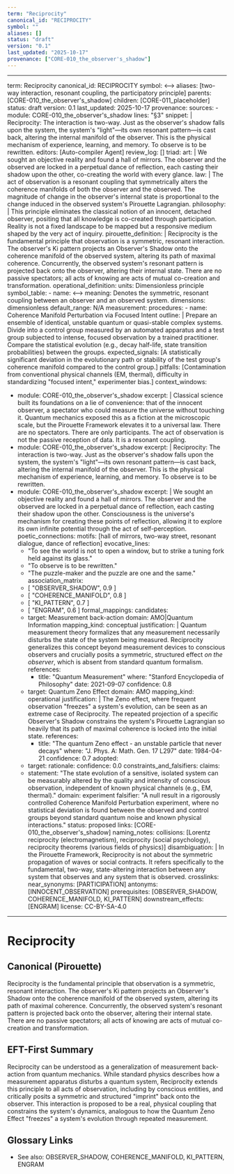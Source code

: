 ```yaml
---
term: "Reciprocity"
canonical_id: "RECIPROCITY"
symbol: ""
aliases: []
status: "draft"
version: "0.1"
last_updated: "2025-10-17"
provenance: ["CORE-010_the_observer's_shadow"]
---
```


---
term: Reciprocity
canonical_id: RECIPROCITY
symbol: ⟷
aliases: [two-way interaction, resonant coupling, the participatory principle]
parents: [CORE-010_the_observer's_shadow]
children: [CORE-011_placeholder]
status: draft
version: 0.1
last_updated: 2025-10-17
provenance:
  sources:
    - module: CORE-010_the_observer's_shadow
      lines: "§3"
      snippet: |
        Reciprocity: The interaction is two-way. Just as the observer's shadow falls upon the system, the system's "light"—its own resonant pattern—is cast back, altering the internal manifold of the observer. This is the physical mechanism of experience, learning, and memory. To observe is to be rewritten.
  editors: [Auto-compiler Agent]
  review_log: []
triad:
  art: |
    We sought an objective reality and found a hall of mirrors. The observer and the observed are locked in a perpetual dance of reflection, each casting their shadow upon the other, co-creating the world with every glance.
  law: |
    The act of observation is a resonant coupling that symmetrically alters the coherence manifolds of both the observer and the observed. The magnitude of change in the observer's internal state is proportional to the change induced in the observed system's Pirouette Lagrangian.
  philosophy: |
    This principle eliminates the classical notion of an innocent, detached observer, positing that all knowledge is co-created through participation. Reality is not a fixed landscape to be mapped but a responsive medium shaped by the very act of inquiry.
pirouette_definition: |
  Reciprocity is the fundamental principle that observation is a symmetric, resonant interaction. The observer's Ki pattern projects an Observer's Shadow onto the coherence manifold of the observed system, altering its path of maximal coherence. Concurrently, the observed system's resonant pattern is projected back onto the observer, altering their internal state. There are no passive spectators; all acts of knowing are acts of mutual co-creation and transformation.
operational_definition:
  units: Dimensionless principle
  symbol_table:
    - name: ⟷
      meaning: Denotes the symmetric, resonant coupling between an observer and an observed system.
      dimensions: dimensionless
      default_range: N/A
  measurement:
    procedures:
      - name: Coherence Manifold Perturbation via Focused Intent
        outline: |
          Prepare an ensemble of identical, unstable quantum or quasi-stable complex systems. Divide into a control group measured by an automated apparatus and a test group subjected to intense, focused observation by a trained practitioner. Compare the statistical evolution (e.g., decay half-life, state transition probabilities) between the groups.
        expected_signals: [A statistically significant deviation in the evolutionary path or stability of the test group's coherence manifold compared to the control group.]
        pitfalls: [Contamination from conventional physical channels (EM, thermal), difficulty in standardizing "focused intent," experimenter bias.]
context_windows:
  - module: CORE-010_the_observer's_shadow
    excerpt: |
      Classical science built its foundations on a lie of convenience: that of the innocent observer, a spectator who could measure the universe without touching it. Quantum mechanics exposed this as a fiction at the microscopic scale, but the Pirouette Framework elevates it to a universal law. There are no spectators. There are only participants. The act of observation is not the passive reception of data. It is a resonant coupling.
  - module: CORE-010_the_observer's_shadow
    excerpt: |
      Reciprocity: The interaction is two-way. Just as the observer's shadow falls upon the system, the system's "light"—its own resonant pattern—is cast back, altering the internal manifold of the observer. This is the physical mechanism of experience, learning, and memory. To observe is to be rewritten.
  - module: CORE-010_the_observer's_shadow
    excerpt: |
      We sought an objective reality and found a hall of mirrors. The observer and the observed are locked in a perpetual dance of reflection, each casting their shadow upon the other. Consciousness is the universe's mechanism for creating these points of reflection, allowing it to explore its own infinite potential through the act of self-perception.
poetic_connections:
  motifs: [hall of mirrors, two-way street, resonant dialogue, dance of reflection]
  evocative_lines:
    - "To see the world is not to open a window, but to strike a tuning fork held against its glass."
    - "To observe is to be rewritten."
    - "The puzzle-maker and the puzzle are one and the same."
  association_matrix:
    - [ "OBSERVER_SHADOW", 0.9 ]
    - [ "COHERENCE_MANIFOLD", 0.8 ]
    - [ "KI_PATTERN", 0.7 ]
    - [ "ENGRAM", 0.6 ]
formal_mappings:
  candidates:
    - target: Measurement back-action
      domain: AMO|Quantum Information
      mapping_kind: conceptual
      justification: |
        Quantum measurement theory formalizes that any measurement necessarily disturbs the state of the system being measured. Reciprocity generalizes this concept beyond measurement devices to conscious observers and crucially posits a symmetric, structured effect *on the observer*, which is absent from standard quantum formalism.
      references:
        - title: "Quantum Measurement"
          where: "Stanford Encyclopedia of Philosophy"
          date: 2021-09-07
      confidence: 0.8
    - target: Quantum Zeno Effect
      domain: AMO
      mapping_kind: operational
      justification: |
        The Zeno effect, where frequent observation "freezes" a system's evolution, can be seen as an extreme case of Reciprocity. The repeated projection of a specific Observer's Shadow constrains the system's Pirouette Lagrangian so heavily that its path of maximal coherence is locked into the initial state.
      references:
        - title: "The quantum Zeno effect - an unstable particle that never decays"
          where: "J. Phys. A: Math. Gen. 17 L297"
          date: 1984-04-21
      confidence: 0.7
  adopted:
    - target:
      rationale:
      confidence: 0.0
constraints_and_falsifiers:
  claims:
    - statement: "The state evolution of a sensitive, isolated system can be measurably altered by the quality and intensity of conscious observation, independent of known physical channels (e.g., EM, thermal)."
      domain: experiment
      falsifier: "A null result in a rigorously controlled Coherence Manifold Perturbation experiment, where no statistical deviation is found between the observed and control groups beyond standard quantum noise and known physical interactions."
      status: proposed
      links: [CORE-010_the_observer's_shadow]
naming_notes:
  collisions: [Lorentz reciprocity (electromagnetism), reciprocity (social psychology), reciprocity theorems (various fields of physics)]
  disambiguation: |
    In the Pirouette Framework, Reciprocity is not about the symmetric propagation of waves or social contracts. It refers specifically to the fundamental, two-way, state-altering interaction between any system that observes and any system that is observed.
crosslinks:
  near_synonyms: [PARTICIPATION]
  antonyms: [INNOCENT_OBSERVATION]
  prerequisites: [OBSERVER_SHADOW, COHERENCE_MANIFOLD, KI_PATTERN]
  downstream_effects: [ENGRAM]
license: CC-BY-SA-4.0
---

# Reciprocity

## Canonical (Pirouette)
Reciprocity is the fundamental principle that observation is a symmetric, resonant interaction. The observer's Ki pattern projects an Observer's Shadow onto the coherence manifold of the observed system, altering its path of maximal coherence. Concurrently, the observed system's resonant pattern is projected back onto the observer, altering their internal state. There are no passive spectators; all acts of knowing are acts of mutual co-creation and transformation.

## EFT-First Summary
Reciprocity can be understood as a generalization of measurement back-action from quantum mechanics. While standard physics describes how a measurement apparatus disturbs a quantum system, Reciprocity extends this principle to all acts of observation, including by conscious entities, and critically posits a symmetric and structured "imprint" back onto the observer. This interaction is proposed to be a real, physical coupling that constrains the system's dynamics, analogous to how the Quantum Zeno Effect "freezes" a system's evolution through repeated measurement.

## Glossary Links
- See also: OBSERVER_SHADOW, COHERENCE_MANIFOLD, KI_PATTERN, ENGRAM